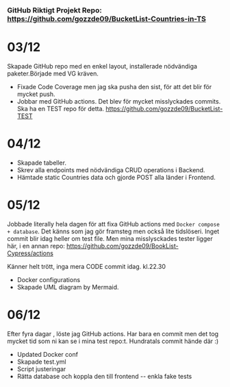 ### GitHub Riktigt Projekt Repo: https://github.com/gozzde09/BucketList-Countries-in-TS

# 03/12

Skapade GitHub repo med en enkel layout, installerade nödvändiga paketer.Började med VG kräven.

- Fixade Code Coverage men jag ska pusha den sist, för att det blir för mycket push.
- Jobbar med GitHub actions. Det blev för mycket misslyckades commits. Ska ha en TEST repo för detta. https://github.com/gozzde09/BucketList-TEST

# 04/12

- Skapade tabeller.
- Skrev alla endpoints med nödvändiga CRUD operations i Backend.
- Hämtade static Countries data och gjorde POST alla länder i Frontend.

# 05/12

Jobbade literally hela dagen för att fixa GitHub actions med `Docker compose + database`. Det känns som jag gör framsteg men också lite tidslöseri. Inget commit blir idag heller om test file. Men mina misslysckades tester ligger här, i en annan repo: https://github.com/gozzde09/BookList-Cypress/actions

Känner helt trött, inga mera CODE commit idag. kl.22.30

- Docker configurations
- Skapade UML diagram by Mermaid.

# 06/12

Efter fyra dagar , löste jag GitHub actions. Har bara en commit men det tog mycket tid som ni kan se i mina test repo:t. Hundratals commit hände där :)

- Updated Docker conf
- Skapade test.yml
- Script justeringar
- Rätta database och koppla den till frontend -- enkla fake tests
